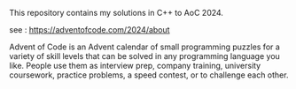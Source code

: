 This repository contains my solutions in C++  to AoC 2024. 

see : https://adventofcode.com/2024/about

Advent of Code is an Advent calendar of small programming puzzles for a variety of skill levels that can be solved in any programming language you like. People use them as interview prep, company training, university coursework, practice problems, a speed contest, or to challenge each other.